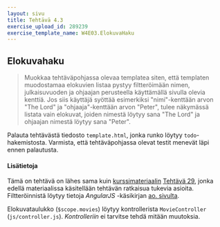 ```yaml
---
layout: sivu
title: Tehtävä 4.3
exercise_upload_id: 289239
exercise_template_name: W4E03.ElokuvaHaku
---
```


## Elokuvahaku

> Muokkaa tehtäväpohjassa olevaa templatea siten, että templaten muodostamaa elokuvien listaa pystyy filtteröimään nimen, julkaisuvuoden ja ohjaajan perusteella käyttämällä sivulla olevia kenttiä. Jos siis käyttäjä syöttää esimerkiksi "nimi"-kenttään arvon "The Lord" ja "ohjaaja"-kenttään arvon "Peter", tulee näkymässä listata vain elokuvat, joiden nimestä löytyy sana "The Lord" ja ohjaajan nimestä löytyy sana "Peter". 

Palauta tehtävästä tiedosto `template.html`, jonka runko löytyy `todo`-hakemistosta. Varmista, että tehtäväpohjassa olevat testit menevät läpi ennen palautusta.  


#### Lisätietoja

Tämä on tehtävä on lähes sama kuin [kurssimateriaalin]({{site.baseurl}}/weso/)
[Tehtävä 29]({{site.baseurl}}/weso/#vk-4-t29), jonka edellä materiaalissa käsitellään tehtävän ratkaisua tukevia asioita. Filtteröinnistä löytyy tietoja *AngularJS* -käsikirjan [ao. sivulta](https://docs.angularjs.org/api/ng/filter/filter). 

Elokuvataulukko (`$scope.movies`) löytyy kontrollerista `MovieController` (`js/controller.js`). *Kontrolleriin* ei tarvitse tehdä mitään muutoksia.




